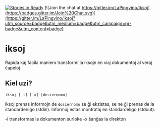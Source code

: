 [![Stories in Ready](https://badge.waffle.io/lapingvino/iksoj.png?label=ready&title=Ready)](https://waffle.io/lapingvino/iksoj)
[![Join the chat at https://gitter.im/LaPingvino/iksoj](https://badges.gitter.im/Join%20Chat.svg)](https://gitter.im/LaPingvino/iksoj?utm_source=badge&utm_medium=badge&utm_campaign=pr-badge&utm_content=badge)
# iksoj

Rapida kaj facila maniero transformi la iksojn en viaj dokumentoj al veraj ĉapeloj

## Kiel uzi?

    iksoj [-i] [-x] [dosiernomo]

iksoj prenas informojn de `dosiernomo` se ĝi ekzistas, se ne ĝi prenas de la standardenigo (stdin). Informoj estas montrataj en standardeligo (stdout).

-i transformas la dokumenton surloke
-x ŝanĝas la direkton
